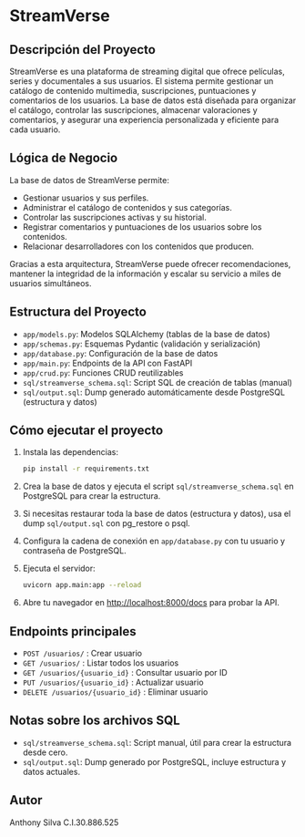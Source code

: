 # StreamVerse

## Descripción del Proyecto
StreamVerse es una plataforma de streaming digital que ofrece películas, series y documentales a sus usuarios. El sistema permite gestionar un catálogo de contenido multimedia, suscripciones, puntuaciones y comentarios de los usuarios. La base de datos está diseñada para organizar el catálogo, controlar las suscripciones, almacenar valoraciones y comentarios, y asegurar una experiencia personalizada y eficiente para cada usuario.

## Lógica de Negocio
La base de datos de StreamVerse permite:
- Gestionar usuarios y sus perfiles.
- Administrar el catálogo de contenidos y sus categorías.
- Controlar las suscripciones activas y su historial.
- Registrar comentarios y puntuaciones de los usuarios sobre los contenidos.
- Relacionar desarrolladores con los contenidos que producen.

Gracias a esta arquitectura, StreamVerse puede ofrecer recomendaciones, mantener la integridad de la información y escalar su servicio a miles de usuarios simultáneos.

## Estructura del Proyecto
- `app/models.py`: Modelos SQLAlchemy (tablas de la base de datos)
- `app/schemas.py`: Esquemas Pydantic (validación y serialización)
- `app/database.py`: Configuración de la base de datos
- `app/main.py`: Endpoints de la API con FastAPI
- `app/crud.py`: Funciones CRUD reutilizables
- `sql/streamverse_schema.sql`: Script SQL de creación de tablas (manual)
- `sql/output.sql`: Dump generado automáticamente desde PostgreSQL (estructura y datos)

## Cómo ejecutar el proyecto
1. Instala las dependencias:

   ```bash
   pip install -r requirements.txt
   ```
2. Crea la base de datos y ejecuta el script `sql/streamverse_schema.sql` en PostgreSQL para crear la estructura.
3. Si necesitas restaurar toda la base de datos (estructura y datos), usa el dump `sql/output.sql` con pg_restore o psql.
4. Configura la cadena de conexión en `app/database.py` con tu usuario y contraseña de PostgreSQL.
5. Ejecuta el servidor:

   ```bash
   uvicorn app.main:app --reload
   ```
6. Abre tu navegador en [http://localhost:8000/docs](http://localhost:8000/docs) para probar la API.

## Endpoints principales
- `POST /usuarios/` : Crear usuario
- `GET /usuarios/` : Listar todos los usuarios
- `GET /usuarios/{usuario_id}` : Consultar usuario por ID
- `PUT /usuarios/{usuario_id}` : Actualizar usuario
- `DELETE /usuarios/{usuario_id}` : Eliminar usuario

## Notas sobre los archivos SQL
- `sql/streamverse_schema.sql`: Script manual, útil para crear la estructura desde cero.
- `sql/output.sql`: Dump generado por PostgreSQL, incluye estructura y datos actuales.

## Autor
Anthony Silva C.I.30.886.525